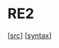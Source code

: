 # RE2

[[src](https://github.com/google/re2)] [[syntax](https://github.com/google/re2/wiki/Syntax)]
